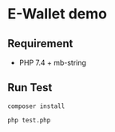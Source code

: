 # E-Wallet demo

## Requirement
- PHP 7.4 + mb-string

## Run Test

```
composer install

php test.php
```